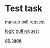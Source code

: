 # Test task

[markup pull request](https://github.com/trubychyura/test-task/pull/1/files)

[logic pull request](https://github.com/trubychyura/test-task/pull/2/files)

[gh page](https://trubychyura.github.io/test-task/)
